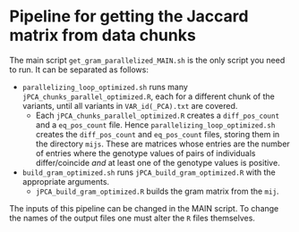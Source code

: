# Pipeline for getting the Jaccard matrix from data chunks

The main script `get_gram_parallelized_MAIN.sh` is the only script you need to run.
It can be separated as follows:
- `parallelizing_loop_optimized.sh` runs many `jPCA_chunks_parallel_optimized.R`, each for a different chunk of the variants, until all variants in `VAR_id(_PCA).txt` are covered.
	* Each `jPCA_chunks_parallel_optimized.R` creates a `diff_pos_count` and a `eq_pos_count` file. Hence `parallelizing_loop_optimized.sh` creates the `diff_pos_count` and `eq_pos_count` files, storing them in the directory `mijs`. These are matrices whose entries are the number of entries where the genotype values of pairs of individuals differ/coincide *and* at least one of the genotype values is positive.
- `build_gram_optimized.sh` runs `jPCA_build_gram_optimized.R` with the appropriate arguments.
	* `jPCA_build_gram_optimized.R` builds the gram matrix from the `mij`.

The inputs of this pipeline can be changed in the MAIN script. To change the names of the output files one must alter the `R` files themselves.
